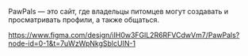 PawPals — это сайт, где владельцы питомцев могут создавать и просматривать профили, а также общаться.

https://www.figma.com/design/iIH0w3FGlL2R6RFVCdwVm7/PawPals?node-id=0-1&t=7uWzWpNkgSblcUIN-1
